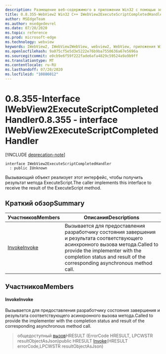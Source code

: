 ```yaml
---
description: Размещение веб-содержимого в приложении Win32 с помощью элемента управления Microsoft Edge WebView2
title: 0.8.355-WebView2 Win32 C++ IWebView2ExecuteScriptCompletedHandler
author: MSEdgeTeam
ms.author: msedgedevrel
ms.date: 07/20/2020
ms.topic: reference
ms.prod: microsoft-edge
ms.technology: webview
keywords: IWebView2, IWebView2WebView, webview2, WebView, приложения Win32, Win32, EDGE
ms.openlocfilehash: 9a075cf5e5d3e5222e76b9ba7550636a67e5696a
ms.sourcegitcommit: e0cb9e6f59f222fade6afa4829c59524a9a9b9ff
ms.translationtype: MT
ms.contentlocale: ru-RU
ms.lasthandoff: 07/20/2020
ms.locfileid: "10886012"
---
```

# <span data-ttu-id="cf5db-104">0.8.355-Interface IWebView2ExecuteScriptCompletedHandler</span><span class="sxs-lookup"><span data-stu-id="cf5db-104">0.8.355 - interface IWebView2ExecuteScriptCompletedHandler</span></span> 

[!INCLUDE [deprecation-note](../../includes/deprecation-note.md)]

```
interface IWebView2ExecuteScriptCompletedHandler
  : public IUnknown
```

<span data-ttu-id="cf5db-105">Вызывающий объект реализует этот интерфейс, чтобы получить результат метода ExecuteScript.</span><span class="sxs-lookup"><span data-stu-id="cf5db-105">The caller implements this interface to receive the result of the ExecuteScript method.</span></span>

## <span data-ttu-id="cf5db-106">Краткий обзор</span><span class="sxs-lookup"><span data-stu-id="cf5db-106">Summary</span></span>

 <span data-ttu-id="cf5db-107">Участников</span><span class="sxs-lookup"><span data-stu-id="cf5db-107">Members</span></span>                        | <span data-ttu-id="cf5db-108">Описания</span><span class="sxs-lookup"><span data-stu-id="cf5db-108">Descriptions</span></span>
--------------------------------|---------------------------------------------
[<span data-ttu-id="cf5db-109">Invoke</span><span class="sxs-lookup"><span data-stu-id="cf5db-109">Invoke</span></span>](#invoke) | <span data-ttu-id="cf5db-110">Вызывается для предоставления разработчику состояния завершения и результата соответствующего асинхронного вызова метода.</span><span class="sxs-lookup"><span data-stu-id="cf5db-110">Called to provide the implementer with the completion status and result of the corresponding asynchronous method call.</span></span>

## <span data-ttu-id="cf5db-111">Участников</span><span class="sxs-lookup"><span data-stu-id="cf5db-111">Members</span></span>

#### <span data-ttu-id="cf5db-112">Invoke</span><span class="sxs-lookup"><span data-stu-id="cf5db-112">Invoke</span></span> 

<span data-ttu-id="cf5db-113">Вызывается для предоставления разработчику состояния завершения и результата соответствующего асинхронного вызова метода.</span><span class="sxs-lookup"><span data-stu-id="cf5db-113">Called to provide the implementer with the completion status and result of the corresponding asynchronous method call.</span></span>

> <span data-ttu-id="cf5db-114">общедоступный [вызов](#invoke)HRESULT (ErrorCode HRESULT, LPCWSTR resultObjectAsJson)</span><span class="sxs-lookup"><span data-stu-id="cf5db-114">public HRESULT [Invoke](#invoke)(HRESULT errorCode,LPCWSTR resultObjectAsJson)</span></span>

